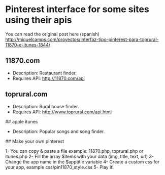 # Pinterest interface for some sites using their apis

You can read the original post here (spanish)
http://miquelcamps.com/proyectos/interfaz-tipo-pinterest-para-toprural-11870-e-itunes-1844/

## 11870.com

* Description: Restaurant finder.
* Requires API: http://11870.com/api

## toprural.com

* Description: Rural house finder.
* Requires API: http://www.toprural.com/api.html

## apple itunes

* Description: Popular songs and song finder.

## Make your own pinterest

1- You can copy & paste a file example: 11870.php, toprural.php or itunes.php
2- Fill the array $items with your data (img, title, text, url)
3- Change the app name in the $apptitle variable
4- Create a custom css for your app, example css/pin11870_style.css
5- Play it!